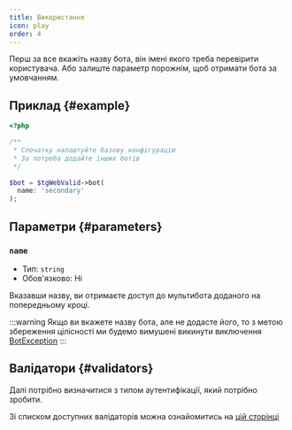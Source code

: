 ```yaml
---
title: Використання
icon: play
order: 4
---
```


Перш за все вкажіть назву бота, він імені якого треба перевірити користувача. Або залиште параметр порожнім, щоб отримати бота за умовчанням.

## Приклад {#example}

```php
<?php

/**
 * Спочатку налаштуйте базову конфігурацію
 * За потреба додайте інших ботів
 */

$bot = $tgWebValid->bot(
  name: 'secondary' 
);
```

## Параметри {#parameters}

### `name`
- Тип: `string`
- Обов'язково: Ні

Вказавши назву, ви отримаєте доступ до мультибота доданого на попередньому кроці.

:::warning
Якщо ви вкажете назву бота, але не додасте його, то з метою збереження цілісності ми будемо вимушені викинути виключення [BotException](../exception/bot.md)
:::

## Валідатори {#validators}
Далі потрібно визначитися з типом аутентифікації, який потрібно зробити.

Зі списком доступних валідаторів можна ознайомитись на [цій сторінці](../validator/)